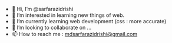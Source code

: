 - 👋 Hi, I’m @sarfarazidrishi
- 👀 I’m interested in learning new things of web.
- 🌱 I’m currently learning web development (css : more accurate)
- 💞️ I’m looking to collaborate on ...
- 📫 How to reach me : mdsarfarazidrishi@gmail.com

<!---
sarfarazidrishi/sarfarazidrishi is a ✨ special ✨ repository because its `README.md` (this file) appears on your GitHub profile.
You can click the Preview link to take a look at your changes.
--->
